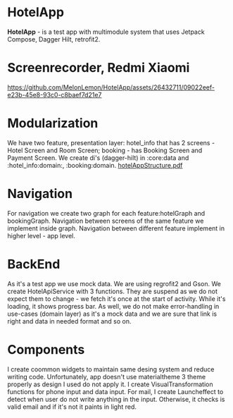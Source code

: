 # HotelApp

**HotelApp** - is a test app with multimodule system that uses Jetpack Compose, Dagger Hilt, retrofit2. 

# Screenrecorder, Redmi Xiaomi

https://github.com/MelonLemon/HotelApp/assets/26432711/09022eef-e23b-45e8-93c0-c8baef7d21e7


# Modularization
We have two feature, presentation layer: hotel_info that has 2 screens - Hotel Screen and Room Screen; booking - has Booking Screen and Payment Screen.
We create di's (dagger-hilt)  in :core:data and :hotel_info:domain:, :booking:domain. 
[hotelAppStructure.pdf](https://github.com/MelonLemon/HotelApp/files/12513804/hotelAppStructure.pdf)

# Navigation
For navigation we create two graph for each feature:hotelGraph and bookingGraph. Navigation between screens of the same feature we implement inside graph. 
Navigation between different feature implement in higher level - app level. 

# BackEnd
As it's a test app we use mock data. We are using regrofit2 and Gson. We create HotelApiService with 3 functions. 
They are suspend as we do not expect them to change - we fetch it's once at the start of activity. While it's loading, it shows progress bar. 
As well, we do not make error-handling in use-cases (domain layer) as it's a mock data and we are sure that link is right and data in needed format and so on. 

# Components 
I create coommon widgets to maintain same desing system and reduce writing code. 
Unfortunately, app doesn't use materialtheme 3 theme properly as design I used do not apply it. 
I create VisualTransformation functions for phone input and data input. 
For mail, I create Launcheffect to detect when user do not write anything in the input. Otherwise, it checks is valid email and if it's not it paints in light red. 









